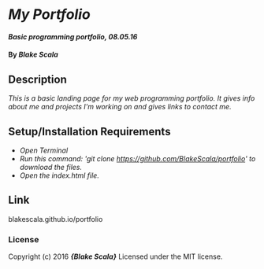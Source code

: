 # _My Portfolio_

#### _Basic programming portfolio, 08.05.16_

#### By _**Blake Scala**_

## Description

_This is a basic landing page for my web programming portfolio. It gives info about me and projects I'm working on and gives links to contact me._

## Setup/Installation Requirements

* _Open Terminal_
* _Run this command: 'git clone https://github.com/BlakeScala/portfolio' to download the files._
* _Open the index.html file._

## Link

blakescala.github.io/portfolio

### License

Copyright (c) 2016 **_{Blake Scala}_**
Licensed under the MIT license.
